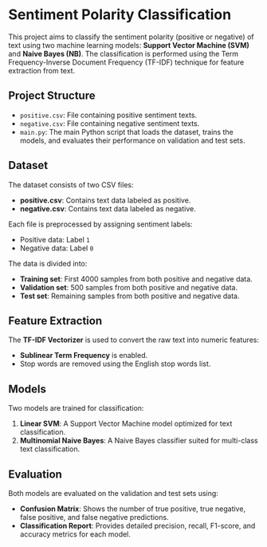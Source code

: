 # Sentiment Polarity Classification

This project aims to classify the sentiment polarity (positive or negative) of text using two machine learning models: **Support Vector Machine (SVM)** and **Naive Bayes (NB)**. The classification is performed using the Term Frequency-Inverse Document Frequency (TF-IDF) technique for feature extraction from text.

## Project Structure
- `positive.csv`: File containing positive sentiment texts.
- `negative.csv`: File containing negative sentiment texts.
- `main.py`: The main Python script that loads the dataset, trains the models, and evaluates their performance on validation and test sets.

## Dataset

The dataset consists of two CSV files:
- **positive.csv**: Contains text data labeled as positive.
- **negative.csv**: Contains text data labeled as negative.

Each file is preprocessed by assigning sentiment labels:
- Positive data: Label `1`
- Negative data: Label `0`

The data is divided into:
- **Training set**: First 4000 samples from both positive and negative data.
- **Validation set**: 500 samples from both positive and negative data.
- **Test set**: Remaining samples from both positive and negative data.

## Feature Extraction

The **TF-IDF Vectorizer** is used to convert the raw text into numeric features:
- **Sublinear Term Frequency** is enabled.
- Stop words are removed using the English stop words list.

## Models

Two models are trained for classification:
1. **Linear SVM**: A Support Vector Machine model optimized for text classification.
2. **Multinomial Naive Bayes**: A Naive Bayes classifier suited for multi-class text classification.

## Evaluation

Both models are evaluated on the validation and test sets using:
- **Confusion Matrix**: Shows the number of true positive, true negative, false positive, and false negative predictions.
- **Classification Report**: Provides detailed precision, recall, F1-score, and accuracy metrics for each model.

